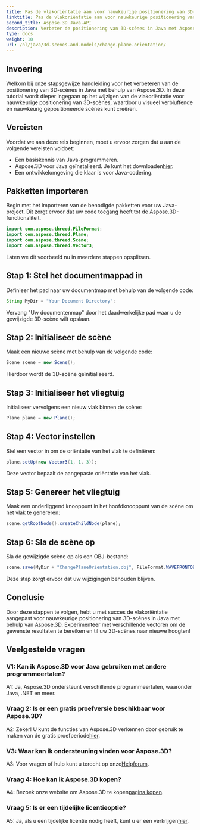 ```yaml
---
title: Pas de vlakoriëntatie aan voor nauwkeurige positionering van 3D-scènes in Java
linktitle: Pas de vlakoriëntatie aan voor nauwkeurige positionering van 3D-scènes in Java
second_title: Aspose.3D Java-API
description: Verbeter de positionering van 3D-scènes in Java met Aspose.3D. Pas de vlakoriëntatie aan voor precisie. Download nu voor een boeiende visuele ervaring.
type: docs
weight: 10
url: /nl/java/3d-scenes-and-models/change-plane-orientation/
---
```

## Invoering

Welkom bij onze stapsgewijze handleiding voor het verbeteren van de positionering van 3D-scènes in Java met behulp van Aspose.3D. In deze tutorial wordt dieper ingegaan op het wijzigen van de vlakoriëntatie voor nauwkeurige positionering van 3D-scènes, waardoor u visueel verbluffende en nauwkeurig gepositioneerde scènes kunt creëren.

## Vereisten

Voordat we aan deze reis beginnen, moet u ervoor zorgen dat u aan de volgende vereisten voldoet:

- Een basiskennis van Java-programmeren.
- Aspose.3D voor Java geïnstalleerd. Je kunt het downloaden[hier](https://releases.aspose.com/3d/java/).
- Een ontwikkelomgeving die klaar is voor Java-codering.

## Pakketten importeren

Begin met het importeren van de benodigde pakketten voor uw Java-project. Dit zorgt ervoor dat uw code toegang heeft tot de Aspose.3D-functionaliteit. 

```java
import com.aspose.threed.FileFormat;
import com.aspose.threed.Plane;
import com.aspose.threed.Scene;
import com.aspose.threed.Vector3;
```

Laten we dit voorbeeld nu in meerdere stappen opsplitsen.

## Stap 1: Stel het documentmappad in

Definieer het pad naar uw documentmap met behulp van de volgende code:

```java
String MyDir = "Your Document Directory";
```

Vervang "Uw documentenmap" door het daadwerkelijke pad waar u de gewijzigde 3D-scène wilt opslaan.

## Stap 2: Initialiseer de scène

Maak een nieuwe scène met behulp van de volgende code:

```java
Scene scene = new Scene();
```

Hierdoor wordt de 3D-scène geïnitialiseerd.

## Stap 3: Initialiseer het vliegtuig

Initialiseer vervolgens een nieuw vlak binnen de scène:

```java
Plane plane = new Plane();
```

## Stap 4: Vector instellen

Stel een vector in om de oriëntatie van het vlak te definiëren:

```java
plane.setUp(new Vector3(1, 1, 3));
```

Deze vector bepaalt de aangepaste oriëntatie van het vlak.

## Stap 5: Genereer het vliegtuig

Maak een onderliggend knooppunt in het hoofdknooppunt van de scène om het vlak te genereren:

```java
scene.getRootNode().createChildNode(plane);
```

## Stap 6: Sla de scène op

Sla de gewijzigde scène op als een OBJ-bestand:

```java
scene.save(MyDir + "ChangePlaneOrientation.obj", FileFormat.WAVEFRONTOBJ);
```

Deze stap zorgt ervoor dat uw wijzigingen behouden blijven.

## Conclusie

Door deze stappen te volgen, hebt u met succes de vlakoriëntatie aangepast voor nauwkeurige positionering van 3D-scènes in Java met behulp van Aspose.3D. Experimenteer met verschillende vectoren om de gewenste resultaten te bereiken en til uw 3D-scènes naar nieuwe hoogten!


## Veelgestelde vragen

### V1: Kan ik Aspose.3D voor Java gebruiken met andere programmeertalen?

A1: Ja, Aspose.3D ondersteunt verschillende programmeertalen, waaronder Java, .NET en meer.

### Vraag 2: Is er een gratis proefversie beschikbaar voor Aspose.3D?

 A2: Zeker! U kunt de functies van Aspose.3D verkennen door gebruik te maken van de gratis proefperiode[hier](https://releases.aspose.com/).

### V3: Waar kan ik ondersteuning vinden voor Aspose.3D?

 A3: Voor vragen of hulp kunt u terecht op onze[Helpforum](https://forum.aspose.com/c/3d/18).

### Vraag 4: Hoe kan ik Aspose.3D kopen?

 A4: Bezoek onze website om Aspose.3D te kopen[pagina kopen](https://purchase.aspose.com/buy).

### Vraag 5: Is er een tijdelijke licentieoptie?

 A5: Ja, als u een tijdelijke licentie nodig heeft, kunt u er een verkrijgen[hier](https://purchase.aspose.com/temporary-license/).